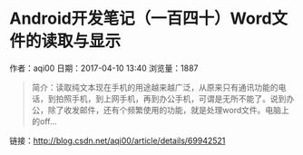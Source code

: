 # Android开发笔记（一百四十）Word文件的读取与显示
作者：aqi00
日期：2017-04-10 13:40
浏览量：1887
> 简介：读取纯文本现在手机的用途越来越广泛，从原来只有通讯功能的电话，到拍照手机，到上网手机，再到办公手机，可谓是无所不能了。说到办公，除了收发邮件，还有个频繁使用的功能，就是处理word文件。电脑上的off...

 链接：http://blog.csdn.net/aqi00/article/details/69942521
